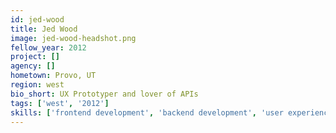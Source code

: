 ```yaml
---
id: jed-wood
title: Jed Wood
image: jed-wood-headshot.png
fellow_year: 2012
project: []
agency: []
hometown: Provo, UT
region: west
bio_short: UX Prototyper and lover of APIs
tags: ['west', '2012']
skills: ['frontend development', 'backend development', 'user experience']
---
```



